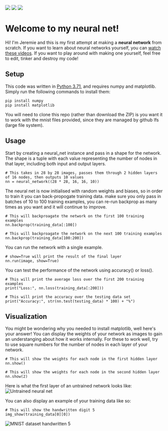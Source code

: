  ![](https://img.shields.io/badge/version-alpha%201.0-red.svg) ![](https://img.shields.io/badge/python-3.71-green.svg) ![](https://img.shields.io/badge/licence-MIT-blue.svg) 

# Welcome to my neural net!

Hi! I'm Jeremie and this is my first attempt at making a **neural network** from scratch. If you want to learn about neural networks yourself, you can [watch these videos](https://www.youtube.com/watch?v=aircAruvnKk&list=PLjtrFat0jG9e8K-A_QpIJAzsBHTgPARQW). If you want to play around with making one yourself, feel free to edit, tinker and destroy my code!


## Setup

This code was written in [Python 3.71](https://www.python.org/downloads/release/python-371/), and requires numpy and matplotlib. Simply run the following commands to install them:
```
pip install numpy
pip install matplotlib
```
You will need to clone this repo (rather than download the ZIP) is you want it to work with the mnist files provided, since they are managed by github lfs (large file system).
	

## Usage

Start by creating a neural_net instance and pass in a shape for the network. The shape is a tuple with each value representing the number of nodes in that layer, including both input and output layers. 
```
# This takes in 28 by 28 images, passes them through 2 hidden layers of 16 nodes, then outputs 10 values
nn = neural_network((28 * 28, 16, 16, 10))
```
The neural net is now initialised with random weights and biases, so in order to train it you can back-propogate training data. make sure you only pass in batches of 10 to 100 training examples, you can re-run backprop as many times as you want and it will continue to improve.
```
# This will backproagate the network on the first 100 training examples
nn.backprop(training_data[:100])

# This will backproagate the network on the next 100 training examples
nn.backprop(training_data[100:200])
```
You can run the network with a single example.
```
# show=True will print the result of the final layer
nn.run(image, show=True)
```
You can test the performance of the network using accuracy() or loss().
```
# This will print the average loss over the first 200 training examples
print("Loss:", nn.loss(training_data[:200]))

# This will print the accuracy over the testing data set
print("Accuracy:", str(nn.test(testing_data) * 100) + "%")
```


## Visualization

You might be wondering why you needed to install matplotlib, well here's your answer! You can display the weights of your network as images to gain an understanging about how it works internally. For these to work well, try to use square numbers for the number of nodes in each layer of your network.
```
# This will show the weights for each node in the first hidden layer
nn.show()

# This will show the weights for each node in the second hidden layer
nn.show(2)
```
Here is what the first layer of an untrained network looks like:
![Untrained neural net](https://i.imgur.com/Boaa5mw.png)

You can also display an example of your training data like so:
```
# This will show the handwritten digit 5
img_show(training_data[0][0])
```
![MNIST dataset handwritten 5](https://i.imgur.com/KVqy097.png)
